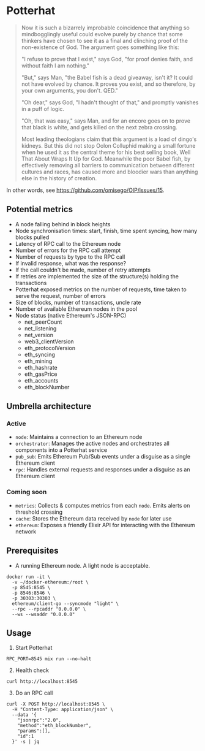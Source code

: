 # Potterhat

> Now it is such a bizarrely improbable coincidence that anything so mindbogglingly useful could evolve purely by chance that some thinkers have chosen to see it as a final and clinching proof of the non-existence of God. The argument goes something like this:
>
> "I refuse to prove that I exist," says God, "for proof denies faith, and without faith I am nothing."
>
> "But," says Man, "the Babel fish is a dead giveaway, isn't it? It could not have evolved by chance. It proves you exist, and so therefore, by your own arguments, you don't. QED."
>
> "Oh dear," says God, "I hadn't thought of that," and promptly vanishes in a puff of logic.
>
> "Oh, that was easy," says Man, and for an encore goes on to prove that black is white, and gets killed on the next zebra crossing.
>
> Most leading theologians claim that this argument is a load of dingo's kidneys. But this did not stop Oolon Colluphid making a small fortune when he used it as the central theme for his best selling book, Well That About Wraps It Up for God. Meanwhile the poor Babel fish, by effectively removing all barriers to communication between different cultures and races, has caused more and bloodier wars than anything else in the history of creation.

In other words, see https://github.com/omisego/OIP/issues/15.

## Potential metrics

- A node falling behind in block heights
- Node synchronisation times: start, finish, time spent syncing, how many blocks pulled
- Latency of RPC call to the Ethereum node
- Number of errors for the RPC call attempt
- Number of requests by type to the RPC call
- If invalid response, what was the response?
- If the call couldn't be made, number of retry attempts
- If retries are implemented the size of the structure(s) holding the transactions
- Potterhat exposed metrics on the number of requests, time taken to serve the request, number of errors
- Size of blocks, number of transactions, uncle rate
- Number of available Ethereum nodes in the pool
- Node status (native Ethereum's JSON-RPC)
  - net_peerCount
  - net_listening
  - net_version
  - web3_clientVersion
  - eth_protocolVersion
  - eth_syncing
  - eth_mining
  - eth_hashrate
  - eth_gasPrice
  - eth_accounts
  - eth_blockNumber

## Umbrella architecture

### Active
- `node`: Maintains a connection to an Ethereum node
- `orchestrator`: Manages the active nodes and orchestrates all components into a Potterhat service
- `pub_sub`: Emits Ethereum Pub/Sub events under a disguise as a single Ethereum client
- `rpc`: Handles external requests and responses under a disguise as an Ethereum client

### Coming soon
- `metrics`: Collects & computes metrics from each `node`. Emits alerts on threshold crossing
- `cache`: Stores the Ethereum data received by `node` for later use
- `ethereum`: Exposes a friendly Elixir API for interacting with the Ethereum network

## Prerequisites

- A running Ethereum node. A light node is acceptable.

```
docker run -it \
  -v ~/docker-ethereum:/root \
  -p 8545:8545 \
  -p 8546:8546 \
  -p 30303:30303 \
  ethereum/client-go --syncmode "light" \
  --rpc --rpcaddr "0.0.0.0" \
  --ws --wsaddr "0.0.0.0"
```

## Usage

1. Start Potterhat

  ```
  RPC_PORT=8545 mix run --no-halt
  ```

2. Health check

  ```
  curl http://localhost:8545
  ```

3. Do an RPC call

  ```
  curl -X POST http://localhost:8545 \
    -H "Content-Type: application/json" \
    --data '{
      "jsonrpc":"2.0",
      "method":"eth_blockNumber",
      "params":[],
      "id":1
    }' -s | jq
  ```

